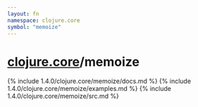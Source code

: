 ```yaml
---
layout: fn
namespace: clojure.core
symbol: "memoize"
---
```


# [clojure.core](../)/memoize

{% include 1.4.0/clojure.core/memoize/docs.md %}
{% include 1.4.0/clojure.core/memoize/examples.md %}
{% include 1.4.0/clojure.core/memoize/src.md %}

